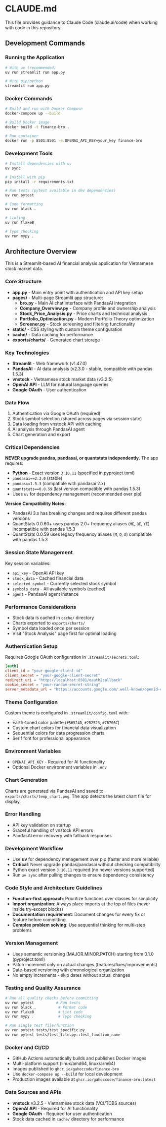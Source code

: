 # CLAUDE.md

This file provides guidance to Claude Code (claude.ai/code) when working with code in this repository.

## Development Commands

### Running the Application
```bash
# With uv (recommended)
uv run streamlit run app.py

# With pip/python
streamlit run app.py
```

### Docker Commands
```bash
# Build and run with Docker Compose
docker-compose up --build

# Build Docker image
docker build -t finance-bro .

# Run container
docker run -p 8501:8501 -e OPENAI_API_KEY=your_key finance-bro
```

### Development Tools
```bash
# Install dependencies with uv
uv sync

# Install with pip
pip install -r requirements.txt

# Run tests (pytest available in dev dependencies)
uv run pytest

# Code formatting
uv run black .

# Linting
uv run flake8

# Type checking
uv run mypy .
```

## Architecture Overview

This is a Streamlit-based AI financial analysis application for Vietnamese stock market data.

### Core Structure
- **app.py** - Main entry point with authentication and API key setup
- **pages/** - Multi-page Streamlit app structure:
  - **bro.py** - Main AI chat interface with PandasAI integration
  - **Company_Overview.py** - Company profile and ownership analysis
  - **Stock_Price_Analysis.py** - Price charts and technical analysis
  - **Portfolio_Optimization.py** - Modern Portfolio Theory optimization
  - **Screener.py** - Stock screening and filtering functionality
- **static/** - CSS styling with custom theme configuration
- **cache/** - Data caching for performance
- **exports/charts/** - Generated chart storage

### Key Technologies
- **Streamlit** - Web framework (v1.47.0)
- **PandasAI** - AI data analysis (v2.3.0 - stable, compatible with pandas 1.5.3)
- **vnstock** - Vietnamese stock market data (v3.2.5)
- **OpenAI API** - LLM for natural language queries
- **Google OAuth** - User authentication

### Data Flow
1. Authentication via Google OAuth (required)
2. Stock symbol selection (shared across pages via session state)
3. Data loading from vnstock API with caching
4. AI analysis through PandasAI agent
5. Chart generation and export

### Critical Dependencies
**NEVER upgrade pandas, pandasai, or quantstats independently.** The app requires:
- **Python** - Exact version `3.10.11` (specified in pyproject.toml)
- `pandasai==2.3.0` (stable)
- `pandas==1.5.3` (compatible with pandasai 2.x)
- `quantstats==0.0.59` (last version compatible with pandas 1.5.3)
- Uses `uv` for dependency management (recommended over pip)

**Version Compatibility Notes:**
- PandasAI 3.x has breaking changes and requires different pandas versions
- QuantStats 0.0.60+ uses pandas 2.0+ frequency aliases (`ME`, `QE`, `YE`) incompatible with pandas 1.5.3
- QuantStats 0.0.59 uses legacy frequency aliases (`M`, `Q`, `A`) compatible with pandas 1.5.3

### Session State Management
Key session variables:
- `api_key` - OpenAI API key
- `stock_data` - Cached financial data
- `selected_symbol` - Currently selected stock symbol
- `symbols_data` - All available symbols (cached)
- `agent` - PandasAI agent instance

### Performance Considerations
- Stock data is cached in `cache/` directory
- Charts exported to `exports/charts/`
- Symbol data loaded once per session
- Visit "Stock Analysis" page first for optimal loading

### Authentication Setup
Requires Google OAuth configuration in `.streamlit/secrets.toml`:
```toml
[auth]
client_id = "your-google-client-id"
client_secret = "your-google-client-secret"
redirect_uri = "http://localhost:8501/oauth2callback"
cookie_secret = "your-random-secret-string"
server_metadata_url = "https://accounts.google.com/.well-known/openid-configuration"
```

### Theme Configuration
Custom theme is configured in `.streamlit/config.toml` with:
- Earth-toned color palette (`#56524D`, `#2B2523`, `#76706C`)
- Custom chart colors for financial data visualization
- Sequential colors for data progression charts
- Serif font for professional appearance

### Environment Variables
- `OPENAI_API_KEY` - Required for AI functionality
- Optional Docker environment variables in `.env`

### Chart Generation
Charts are generated via PandasAI and saved to `exports/charts/temp_chart.png`. The app detects the latest chart file for display.

### Error Handling
- API key validation on startup
- Graceful handling of vnstock API errors
- PandasAI error recovery with fallback responses

### Development Workflow
- Use **uv** for dependency management over pip (faster and more reliable)
- **Critical**: Never upgrade pandas/pandasai without checking compatibility
- Python exact version `3.10.11` required (no newer versions supported)
- Run `uv sync` after pulling changes to ensure dependency consistency

### Code Style and Architecture Guidelines
- **Function-first approach**: Prioritize functions over classes for simplicity
- **Import organization**: Always place imports at the top of files (never inside try-except blocks)
- **Documentation requirement**: Document changes for every fix or feature before committing
- **Complex problem solving**: Use sequential thinking for multi-step problems

### Version Management
- Uses semantic versioning (MAJOR.MINOR.PATCH) starting from 0.1.0 (pyproject.toml)
- Patch increment only on actual changes (features/fixes/improvements)
- Date-based versioning with chronological organization
- No empty increments - skip dates without actual changes

### Testing and Quality Assurance
```bash
# Run all quality checks before committing
uv run pytest          # Run tests
uv run black .          # Format code  
uv run flake8           # Lint code
uv run mypy .           # Type checking

# Run single test file/function
uv run pytest tests/test_specific.py
uv run pytest tests/test_file.py::test_function_name
```

### Docker and CI/CD
- GitHub Actions automatically builds and publishes Docker images
- Multi-platform support (linux/amd64, linux/arm64)
- Images published to `ghcr.io/gahoccode/finance-bro` 
- Use `docker-compose up --build` for local development
- Production images available at `ghcr.io/gahoccode/finance-bro:latest`

### Data Sources and APIs
- **vnstock** v3.2.5 - Vietnamese stock data (VCI/TCBS sources)  
- **OpenAI API** - Required for AI functionality
- **Google OAuth** - Required for user authentication
- Stock data cached in `cache/` directory for performance